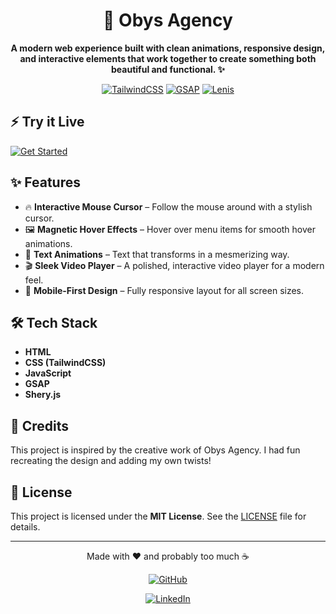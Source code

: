 <div align="center">

# 🚀 Obys Agency

<strong>A modern web experience built with clean animations, responsive design, and interactive elements that work together to create something both beautiful and functional. ✨</strong>

[![TailwindCSS](https://img.shields.io/badge/tailwindcss-0057B4.svg?style=for-the-badge&logo=tailwind-css&logoColor=white)](https://tailwindcss.com/)
[![GSAP](https://img.shields.io/badge/gsap-88CE02.svg?style=for-the-badge&logo=greensock&logoColor=white)](https://greensock.com/gsap/)
[![Lenis](https://img.shields.io/badge/lenis-000000.svg?style=for-the-badge&logo=scroll&logoColor=white)](https://github.com/studio-freight/lenis)
</div>


## ⚡ Try it Live

[![Get Started](https://img.shields.io/badge/Launch_Now-FFA63D?style=for-the-badge&logoColor=fff&labelColor=4332d1)](https://aaryaxz.github.io/Obys-Agency/)


## ✨ **Features**

- 🔥 **Interactive Mouse Cursor** – Follow the mouse around with a stylish cursor.
- 🖼️ **Magnetic Hover Effects** – Hover over menu items for smooth hover animations.
- 🔮 **Text Animations** – Text that transforms in a mesmerizing way.
- 🎬 **Sleek Video Player** – A polished, interactive video player for a modern feel.
- 📱 **Mobile-First Design** – Fully responsive layout for all screen sizes.

## 🛠️ **Tech Stack**

- **HTML**
- **CSS (TailwindCSS)**
- **JavaScript**
- **GSAP**
- **Shery.js**

## 🌟 **Credits**

This project is inspired by the creative work of Obys Agency. I had fun recreating the design and adding my own twists!

## 📝 **License**

This project is licensed under the **MIT License**. See the [LICENSE](LICENSE) file for details.

---

<div align="center">
Made with ❤️ and probably too much ☕

[![GitHub](https://img.shields.io/badge/github-%23121011.svg?style=for-the-badge&logo=github&logoColor=white)](https://github.com/aaryaxz)

[![LinkedIn](https://img.shields.io/badge/linkedin-%230A66C2.svg?style=for-the-badge&logo=linkedin&logoColor=white&labelColor=0A66C2&color=0D76E3)](https://www.linkedin.com/in/aaradhya-singh-747595322/)

</div>